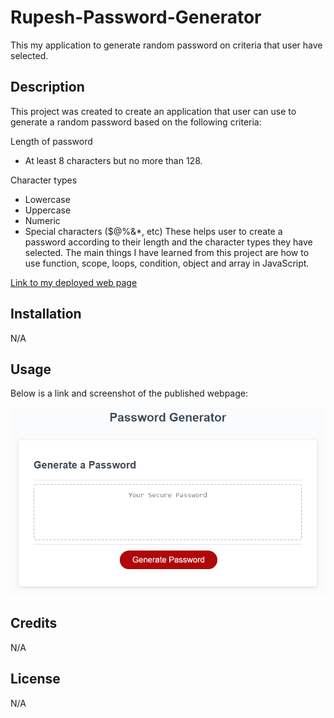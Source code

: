 # Rupesh-Password-Generator
This my application to generate random password on criteria that user have selected.


## Description

This project was created to create an application that user can use to generate a random password based on the following criteria:

Length of password

-	At least 8 characters but no more than 128.

Character types

-	Lowercase
-	Uppercase
-	Numeric
-	Special characters ($@%&*, etc)
These helps user to create a password according to their length and the character types they have selected.
The main things I have learned from this project are how to use function, scope, loops, condition, object and array in JavaScript.

[Link to my deployed web page](https://rrana5106.github.io/Rupesh-Password-Generator/)

## Installation
N/A

## Usage
Below is a link and screenshot of the published webpage:

![Rupesh-Password-demo](./assets/05-javascript-challenge-demo.png)


## Credits
N/A

## License
N/A
